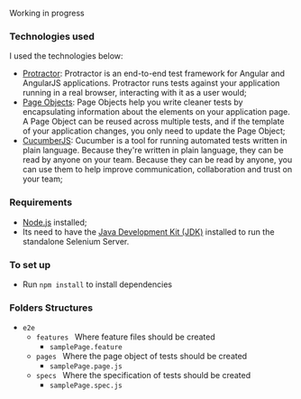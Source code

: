 Working in progress

### Technologies used

I used the technologies below:

* [Protractor](https://www.protractortest.org/#/): Protractor is an end-to-end test framework for Angular and AngularJS applications. Protractor runs tests against your application running in a real browser, interacting with it as a user would;
* [Page Objects](https://www.protractortest.org/#/page-objects): Page Objects help you write cleaner tests by encapsulating information about the elements on your application page. A Page Object can be reused across multiple tests, and if the template of your application changes, you only need to update the Page Object;
* [CucumberJS](https://github.com/cucumber/cucumber-js): Cucumber is a tool for running automated tests written in plain language. Because they're written in plain language, they can be read by anyone on your team. Because they can be read by anyone, you can use them to help improve communication, collaboration and trust on your team;

### Requirements

- [Node.js](https://nodejs.org/en/download/) installed;
- Its need to have the [Java Development Kit (JDK)](https://www.oracle.com/technetwork/java/javase/downloads/index.html) installed to run the standalone Selenium Server.

### To set up

- Run ```npm install``` to install dependencies

### Folders Structures

* ```e2e ```
    * ```features ``` Where feature files should be created
        * ```samplePage.feature ```
    * ```pages ``` Where the page object of tests should be created
        * ```samplePage.page.js ```
    * ```specs ``` Where the specification of tests should be created
        * ```samplePage.spec.js ```